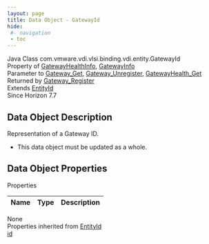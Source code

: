 ```yaml
---
layout: page
title: Data Object - GatewayId
hide:
 #- navigation
 - toc
---
```


  
 
  



Java Class
    com.vmware.vdi.vlsi.binding.vdi.entity.GatewayId  
Property of
     [GatewayHealthInfo](vdi.health.GatewayHealth.GatewayHealthInfo.md#field_detail), [GatewayInfo](vdi.infrastructure.Gateway.GatewayInfo.md#field_detail)  
Parameter to
     [Gateway_Get](vdi.infrastructure.Gateway.md#get), [Gateway_Unregister](vdi.infrastructure.Gateway.md#unregister), [GatewayHealth_Get](vdi.health.GatewayHealth.md#get)  
Returned by
     [Gateway_Register](vdi.infrastructure.Gateway.md#register)  
Extends
     [EntityId](vdi.EntityId.md)  
Since 
    Horizon 7.7

## Data Object Description 

Representation of a Gateway ID. 

  * This data object must be updated as a whole.



## Data Object Properties

Properties

Name |  Type |  Description   
---|---|---  
None  
Properties inherited from [EntityId](vdi.EntityId.md)  
[id](vdi.EntityId.md#id)  
  
  
  
  
  

